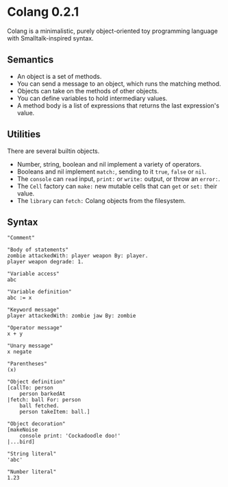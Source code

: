 # Colang 0.2.1

Colang is a minimalistic, purely object-oriented toy programming language with Smalltalk-inspired syntax.

## Semantics

* An object is a set of methods.
* You can send a message to an object, which runs the matching method.
* Objects can take on the methods of other objects.
* You can define variables to hold intermediary values.
* A method body is a list of expressions that returns the last expression's value.

## Utilities

There are several builtin objects.

* Number, string, boolean and nil implement a variety of operators.
* Booleans and nil implement `match:`, sending to it `true`, `false` or `nil`.
* The `console` can `read` input, `print:` or `write:` output, or throw an `error:`.
* The `Cell` factory can `make:` new mutable cells that can `get` or `set:` their value.
* The `library` can `fetch:` Colang objects from the filesystem.

## Syntax

```
"Comment"

"Body of statements"
zombie attackedWith: player weapon By: player.
player weapon degrade: 1.

"Variable access"
abc

"Variable definition"
abc := x

"Keyword message"
player attackedWith: zombie jaw By: zombie

"Operator message"
x + y

"Unary message"
x negate

"Parentheses"
(x)

"Object definition"
[callTo: person
    person barkedAt
|fetch: ball For: person
    ball fetched.
    person takeItem: ball.]

"Object decoration"
[makeNoise
    console print: 'Cockadoodle doo!'
|...bird]

"String literal"
'abc'

"Number literal"
1.23
```